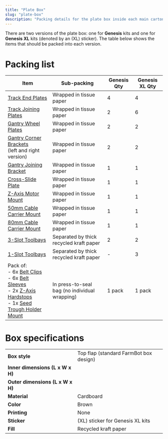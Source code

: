 ```yaml
---
title: "Plate Box"
slug: "plate-box"
description: "Packing details for the plate box inside each main carton"
---
```


There are two versions of the plate box: one for **Genesis** kits and one for **Genesis XL** kits (denoted by an (XL) sticker). The table below shows the items that should be packed into each version.

# Packing list

|Item|Sub-packing|Genesis Qty|Genesis XL Qty|
|----|-----------|-----------|--------------|
|[Track End Plates](../../Extras/bom/plates-and-brackets.md#track-end-plate)|Wrapped in tissue paper|4|4
|[Track Joining Plates](../../Extras/bom/plates-and-brackets.md#track-joining-plate)|Wrapped in tissue paper|2|6
|[Gantry Wheel Plates](../../Extras/bom/plates-and-brackets.md#gantry-wheel-plate)|Wrapped in tissue paper|2|2
|[Gantry Corner Brackets](../../Extras/bom/plates-and-brackets.md#gantry-corner-bracket)<br>(left and right version)|Wrapped in tissue paper|2|2
|[Gantry Joining Bracket](../../Extras/bom/plates-and-brackets.md#gantry-joining-bracket)|Wrapped in tissue paper|1|1
|[Cross-Slide Plate](../../Extras/bom/plates-and-brackets.md#cross-slide-plate)|Wrapped in tissue paper|1|1
|[Z-Axis Motor Mount](../../Extras/bom/plates-and-brackets.md#z-axis-motor-mount)|Wrapped in tissue paper|1|1
|[50mm Cable Carrier Mount](../../Extras/bom/plates-and-brackets.md#50mm-cable-carrier-mount)|Wrapped in tissue paper|1|1
|[80mm Cable Carrier Mount](../../Extras/bom/plates-and-brackets.md#80mm-cable-carrier-mount)|Wrapped in tissue paper|1|1
|[3-Slot Toolbays](../../Extras/bom/plates-and-brackets.md#toolbay)|Separated by thick recycled kraft paper|2|2
|[1-Slot Toolbays](../../Extras/bom/plates-and-brackets.md#toolbay)|Separated by thick recycled kraft paper|-|3
|Pack of:<br>- 6x [Belt Clips](../../Extras/bom/plates-and-brackets.md#belt-clip)<br>- 6x [Belt Sleeves](../../Extras/bom/drivetrain.md#belt-sleeve)<br>- 2x [Z-Axis Hardstops](../../Extras/bom/plates-and-brackets.md#z-axis-hardstop)<br>- 1x [Seed Trough Holder Mount](../../Extras/bom/plates-and-brackets.md#seed-trough-holder-mount)|In press-to-seal bag (no individual wrapping)|1 pack|1 pack

# Box specifications

|                              |                              |
|------------------------------|------------------------------|
|**Box style**                 |Top flap (standard FarmBot box design)
|**Inner dimensions (L x W x H)** |
|**Outer dimensions (L x W x H)** |
|**Material**                  |Cardboard
|**Color**                     |Brown
|**Printing**                  |None
|**Sticker**                   |(XL) sticker for Genesis XL kits
|**Fill**                      |Recycled kraft paper

